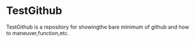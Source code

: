 # TestGithub

TestGithub is a repository for showingthe bare minimum of github and how to maneuver,function,etc.
